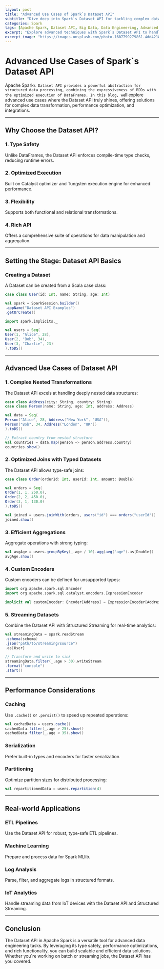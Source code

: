 ```yaml
---
layout: post
title: "Advanced Use Cases of Spark`s Dataset API"
subtitle: "Dive deep into Spark`s Dataset API for tackling complex data processing challenges."
categories: Spark
tags: [Apache Spark, Dataset API, Big Data, Data Engineering, Advanced Spark]
excerpt: "Explore advanced techniques with Spark`s Dataset API to handle complex data transformations, optimizations, and integrations for modern data engineering."
excerpt_image: "https://images.unsplash.com/photo-1607799279861-4dd421887fb3"
---
```


# Advanced Use Cases of Spark`s Dataset API

Apache Spark`s Dataset API provides a powerful abstraction for structured data processing, combining the expressiveness of RDDs with the optimized execution of DataFrames. In this blog, we`ll explore advanced use cases where the Dataset API truly shines, offering solutions for complex data transformation, performance optimization, and integrations.

---

## Why Choose the Dataset API?

### 1. **Type Safety**
Unlike DataFrames, the Dataset API enforces compile-time type checks, reducing runtime errors.

### 2. **Optimized Execution**
Built on Catalyst optimizer and Tungsten execution engine for enhanced performance.

### 3. **Flexibility**
Supports both functional and relational transformations.

### 4. **Rich API**
Offers a comprehensive suite of operations for data manipulation and aggregation.

---

## Setting the Stage: Dataset API Basics

### Creating a Dataset
A Dataset can be created from a Scala case class:
```scala
case class User(id: Int, name: String, age: Int)

val spark = SparkSession.builder()
.appName("Dataset API Examples")
.getOrCreate()

import spark.implicits._

val users = Seq(
User(1, "Alice", 28),
User(2, "Bob", 34),
User(3, "Charlie", 23)
).toDS()
```

---

## Advanced Use Cases of Dataset API

### 1. **Complex Nested Transformations**
The Dataset API excels at handling deeply nested data structures:
```scala
case class Address(city: String, country: String)
case class Person(name: String, age: Int, address: Address)

val data = Seq(
Person("Alice", 28, Address("New York", "USA")),
Person("Bob", 34, Address("London", "UK"))
).toDS()

// Extract country from nested structure
val countries = data.map(person => person.address.country)
countries.show()
```

### 2. **Optimized Joins with Typed Datasets**
The Dataset API allows type-safe joins:
```scala
case class Order(orderId: Int, userId: Int, amount: Double)

val orders = Seq(
Order(1, 1, 250.0),
Order(2, 2, 450.0),
Order(3, 1, 130.0)
).toDS()

val joined = users.joinWith(orders, users("id") === orders("userId"))
joined.show()
```

### 3. **Efficient Aggregations**
Aggregate operations with strong typing:
```scala
val avgAge = users.groupByKey(_.age / 10).agg(avg("age").as[Double])
avgAge.show()
```

### 4. **Custom Encoders**
Custom encoders can be defined for unsupported types:
```scala
import org.apache.spark.sql.Encoder
import org.apache.spark.sql.catalyst.encoders.ExpressionEncoder

implicit val customEncoder: Encoder[Address] = ExpressionEncoder[Address]()
```

### 5. **Streaming Datasets**
Combine the Dataset API with Structured Streaming for real-time analytics:
```scala
val streamingData = spark.readStream
.schema(schema)
.json("path/to/streaming/source")
.as[User]

// Transform and write to sink
streamingData.filter(_.age > 30).writeStream
.format("console")
.start()
```

---

## Performance Considerations

### Caching
Use `.cache()` or `.persist()` to speed up repeated operations:
```scala
val cachedData = users.cache()
cachedData.filter(_.age > 25).show()
cachedData.filter(_.age < 35).show()
```

### Serialization
Prefer built-in types and encoders for faster serialization.

### Partitioning
Optimize partition sizes for distributed processing:
```scala
val repartitionedData = users.repartition(4)
```

---

## Real-world Applications

### ETL Pipelines
Use the Dataset API for robust, type-safe ETL pipelines.

### Machine Learning
Prepare and process data for Spark MLlib.

### Log Analysis
Parse, filter, and aggregate logs in structured formats.

### IoT Analytics
Handle streaming data from IoT devices with the Dataset API and Structured Streaming.

---

## Conclusion

The Dataset API in Apache Spark is a versatile tool for advanced data engineering tasks. By leveraging its type safety, performance optimizations, and rich functionality, you can build scalable and efficient data solutions. Whether you`re working on batch or streaming jobs, the Dataset API has you covered.
